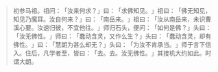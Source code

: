 > 初参马祖。祖问：​「汝来何求？​」曰：​「求佛知见。​」祖曰：​「佛无知见，知见乃魔耳。汝自何来？​」曰：​「南岳来。​」祖曰：​「汝从南岳来，未识曹溪心要。汝速归彼，不宜他往。​」师归石头，便问：​「如何是佛？​」头曰：​「汝无佛性。​」师曰：​「蠢动含灵，又作么生？​」头曰：​「蠢动含灵，却有佛性。​」曰：​「慧朗为甚么却无？​」头曰：​「为汝不肯承当。​」师于言下信入。住后，凡学者至，皆曰：​「去。去。汝无佛性。​」其接机大约如此。时谓大朗。


